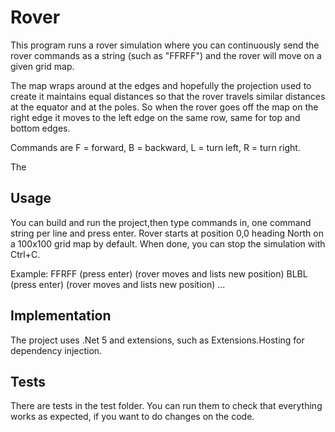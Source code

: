 ﻿# Rover

This program runs a rover simulation where you can continuously send the rover commands as a string
(such as "FFRFF") and the rover will move on a given grid map.

The map wraps around at the edges and hopefully the projection used to create it maintains equal
distances so that the rover travels similar distances at the equator and at the poles. So when
the rover goes off the map on the right edge it moves to the left edge on the same row, same for
top and bottom edges.

Commands are F = forward, B = backward, L = turn left, R = turn right.

The 

## Usage

You can build and run the project,then type commands in, one command string per line and press enter.
Rover starts at position 0,0 heading North on a 100x100 grid map by default.
When done, you can stop the simulation with Ctrl+C.

Example:
FFRFF
(press enter)
(rover moves and lists new position)
BLBL
(press enter)
(rover moves and lists new position)
...


## Implementation

The project uses .Net 5 and extensions, such as Extensions.Hosting for dependency injection.

## Tests

There are tests in the test folder. You can run them to check that everything works as expected,
if you want to do changes on the code.
